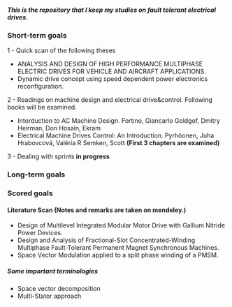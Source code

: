 ##### This is the repository that I keep my studies on fault tolerant electrical drives.

### Short-term goals
1 - Quick scan of the following theses
- ANALYSIS AND DESIGN OF HIGH PERFORMANCE MULTIPHASE ELECTRIC DRIVES FOR VEHICLE AND AIRCRAFT APPLICATIONS.
- Dynamic drive concept using speed dependent power electronics reconfiguration.

2 - Readings on machine design and electrical drive&control. Following books will be examined.
- Intorduction to AC Machine Design. Fortino, Giancarlo Goldgof, Dmitry Heirman, Don Hosain, Ekram
- Electrical Machine Drives Control: An Introduction. Pyrhöonen, Juha Hrabovcová, Valéria R Semken, Scott **(First 3 chapters are examined)**

3 - Dealing with sprints **in progress**

### Long-term goals






### Scored goals
#### Literature Scan (Notes and remarks are taken on mendeley.)
- Design of Multilevel Integrated Modular Motor Drive with Gallium Nitride Power Devices.
- Design and Analysis of Fractional-Slot Concentrated-Winding Multiphase Fault-Tolerant Permanent Magnet Synchronous Machines.
- Space Vector Modulation applied to a split phase winding of a PMSM. 





##### Some important terminologies

- Space vector decomposition
- Multi-Stator approach
